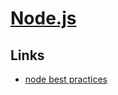 # [Node.js](https://nodejs.org/en/)
## Links
- [node best practices](https://github.com/i0natan/nodebestpractices)